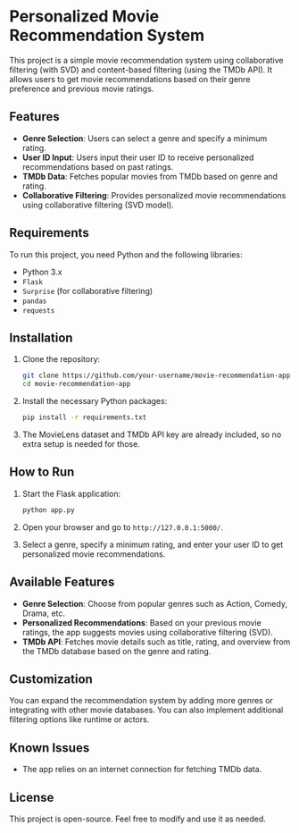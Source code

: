 # Personalized Movie Recommendation System

This project is a simple movie recommendation system using collaborative filtering (with SVD) and content-based filtering (using the TMDb API). It allows users to get movie recommendations based on their genre preference and previous movie ratings.

## Features

- **Genre Selection**: Users can select a genre and specify a minimum rating.
- **User ID Input**: Users input their user ID to receive personalized recommendations based on past ratings.
- **TMDb Data**: Fetches popular movies from TMDb based on genre and rating.
- **Collaborative Filtering**: Provides personalized movie recommendations using collaborative filtering (SVD model).
  
## Requirements

To run this project, you need Python and the following libraries:

- Python 3.x
- `Flask`
- `Surprise` (for collaborative filtering)
- `pandas`
- `requests`

## Installation

1. Clone the repository:
    ```bash
    git clone https://github.com/your-username/movie-recommendation-app.git
    cd movie-recommendation-app
    ```

2. Install the necessary Python packages:
    ```bash
    pip install -r requirements.txt
    ```

3. The MovieLens dataset and TMDb API key are already included, so no extra setup is needed for those.

## How to Run

1. Start the Flask application:
    ```bash
    python app.py
    ```

2. Open your browser and go to `http://127.0.0.1:5000/`.

3. Select a genre, specify a minimum rating, and enter your user ID to get personalized movie recommendations.

## Available Features

- **Genre Selection**: Choose from popular genres such as Action, Comedy, Drama, etc.
- **Personalized Recommendations**: Based on your previous movie ratings, the app suggests movies using collaborative filtering (SVD).
- **TMDb API**: Fetches movie details such as title, rating, and overview from the TMDb database based on the genre and rating.

## Customization

You can expand the recommendation system by adding more genres or integrating with other movie databases. You can also implement additional filtering options like runtime or actors.

## Known Issues

- The app relies on an internet connection for fetching TMDb data.

## License

This project is open-source. Feel free to modify and use it as needed.
